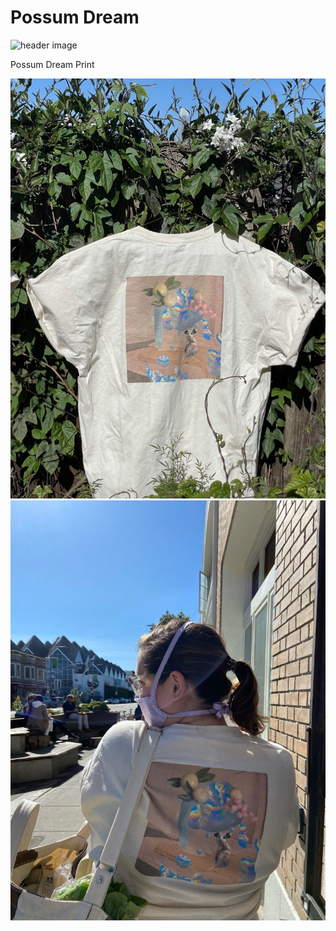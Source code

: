 # Possum Dream

![header image](header_image.png)

Possum Dream Print

![](bush_tee.jpeg)
![](mask_tee.jpeg)
